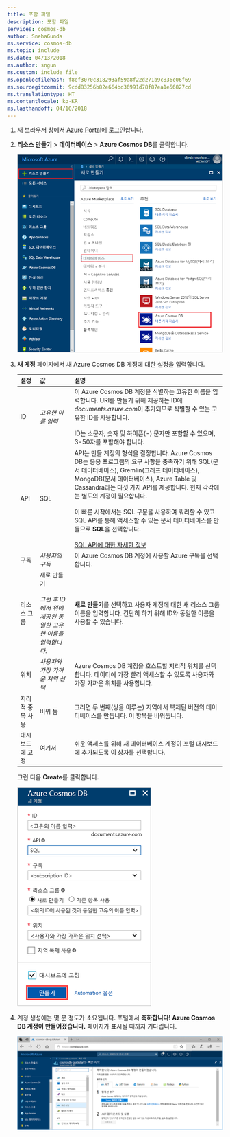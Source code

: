 ```yaml
---
title: 포함 파일
description: 포함 파일
services: cosmos-db
author: SnehaGunda
ms.service: cosmos-db
ms.topic: include
ms.date: 04/13/2018
ms.author: sngun
ms.custom: include file
ms.openlocfilehash: f8ef3070c318293af59a8f22d271b9c836c06f69
ms.sourcegitcommit: 9cdd83256b82e664bd36991d78f87ea1e56827cd
ms.translationtype: HT
ms.contentlocale: ko-KR
ms.lasthandoff: 04/16/2018
---
```

1. 새 브라우저 창에서 [Azure Portal](https://portal.azure.com/)에 로그인합니다.
2. **리소스 만들기** > **데이터베이스** > **Azure Cosmos DB**를 클릭합니다.
   
   ![Azure Portal 데이터베이스 창](./media/cosmos-db-create-dbaccount/create-nosql-db-databases-json-tutorial-1.png)

3. **새 계정** 페이지에서 새 Azure Cosmos DB 계정에 대한 설정을 입력합니다. 
 
    설정|값|설명
    ---|---|---
    ID|*고유한 이름 입력*|이 Azure Cosmos DB 계정을 식별하는 고유한 이름을 입력합니다. URI를 만들기 위해 제공하는 ID에 *documents.azure.com*이 추가되므로 식별할 수 있는 고유한 ID를 사용합니다.<br><br>ID는 소문자, 숫자 및 하이픈(-) 문자만 포함할 수 있으며, 3-50자를 포함해야 합니다.
    API|SQL|API는 만들 계정의 형식을 결정합니다. Azure Cosmos DB는 응용 프로그램의 요구 사항을 충족하기 위해 SQL(문서 데이터베이스), Gremlin(그래프 데이터베이스), MongoDB(문서 데이터베이스), Azure Table 및 Cassandra라는 다섯 가지 API를 제공합니다. 현재 각각에는 별도의 계정이 필요합니다. <br><br>이 빠른 시작에서는 SQL 구문을 사용하여 쿼리할 수 있고 SQL API를 통해 액세스할 수 있는 문서 데이터베이스를 만들므로 **SQL**을 선택합니다.<br><br>[SQL API에 대한 자세한 정보](../articles/cosmos-db/documentdb-introduction.md)|
    구독|*사용자의 구독*|이 Azure Cosmos DB 계정에 사용할 Azure 구독을 선택합니다. 
    리소스 그룹|새로 만들기<br><br>*그런 후 ID에서 위에 제공된 동일한 고유한 이름을 입력합니다*.|**새로 만들기**를 선택하고 사용자 계정에 대한 새 리소스 그룹 이름을 입력합니다. 간단히 하기 위해 ID와 동일한 이름을 사용할 수 있습니다. 
    위치|*사용자와 가장 가까운 지역 선택*|Azure Cosmos DB 계정을 호스트할 지리적 위치를 선택합니다. 데이터에 가장 빨리 액세스할 수 있도록 사용자와 가장 가까운 위치를 사용합니다.
    지리적 중복 사용| 비워 둠 | 그러면 두 번째(쌍을 이루는) 지역에서 복제된 버전의 데이터베이스를 만듭니다. 이 항목을 비워둡니다.  
    대시보드에 고정 | 여기서 | 쉬운 액세스를 위해 새 데이터베이스 계정이 포털 대시보드에 추가되도록 이 상자를 선택합니다.

    그런 다음 **Create**를 클릭합니다.

    ![Azure Cosmos DB에 대한 새 계정 페이지](./media/cosmos-db-create-dbaccount/azure-cosmos-db-create-new-account.png)

4. 계정 생성에는 몇 분 정도가 소요됩니다. 포털에서 **축하합니다! Azure Cosmos DB 계정이 만들어졌습니다.** 페이지가 표시될 때까지 기다립니다.

    ![Azure Portal 알림 창](./media/cosmos-db-create-dbaccount/azure-cosmos-db-account-created.png)


